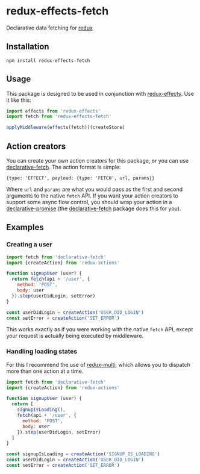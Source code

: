 # redux-effects-fetch

Declarative data fetching for [redux](https://github.com/rackt/redux)

## Installation

`npm install redux-effects-fetch`

## Usage

This package is designed to be used in conjunction with [redux-effects](https://github.com/redux-effects/redux-effects).  Use it like this:

```javascript
import effects from 'redux-effects'
import fetch from 'redux-effects-fetch'

applyMiddleware(effects(fetch))(createStore)
```

## Action creators

You can create your own action creators for this package, or you can use [declarative-fetch](https://github.com/redux-effects/declarative-fetch).  The action format is simple:

`{type: 'EFFECT', payload: {type: 'FETCH', url, params}}`

Where `url` and `params` are what you would pass as the first and second arguments to the native `fetch` API.  If you want your action creators to support some async flow control, you should wrap your action in a [declarative-promise](https://github.com/redux-effects/declarative-promise) (the [declarative-fetch](https://github.com/redux-effects/declarative-fetch) package does this for you).

## Examples

### Creating a user

```javascript
import fetch from 'declarative-fetch'
import {createAction} from 'redux-actions'

function signupUser (user) {
  return fetch(api + '/user', {
    method: 'POST',
    body: user
  }).step(userDidLogin, setError)
}

const userDidLogin = createAction('USER_DID_LOGIN')
const setError = createAction('SET_ERROR')
```

This works exactly as if you were working with the native `fetch` API, except your request is actually being executed by middleware.

### Handling loading states

For this I recommend the use of [redux-multi](https://github.com/ashaffer/redux-multi), which allows you to dispatch more than one action at a time.

```javascript
import fetch from 'declarative-fetch'
import {createAction} from 'redux-actions'

function signupUser (user) {
  return [
    signupIsLoading(),
    fetch(api + '/user', {
      method: 'POST',
      body: user
    }).step(userDidLogin, setError)
  ]
}

const signupIsLoading = createAction('SIGNUP_IS_LOADING')
const userDidLogin = createAction('USER_DID_LOGIN')
const setError = createAction('SET_ERROR')
```

